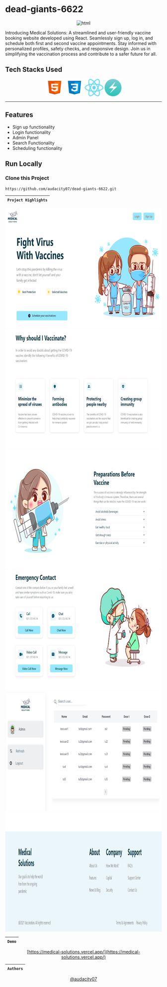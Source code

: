 # dead-giants-6622

<div align="center"  width="55" height="55">
  <img src=".png?raw=true" alt="html" width="120" height="120"/>
</div>

Introducing Medical Solutions: A streamlined and user-friendly vaccine booking website developed using React. Seamlessly sign up, log in, and schedule both first and second vaccine appointments. Stay informed with personalized profiles, safety checks, and responsive design. Join us in simplifying the vaccination process and contribute to a safer future for all.

## Tech Stacks Used

<p align = "center">
<img src="./medical-solutions/public/html5-logo.png?raw=true" alt="html" width="60" height="55"/>
<img src="./medical-solutions/public/CSS.png?raw=true" alt="CSS" width="60" height="55"/>
<img src="./medical-solutions/public/React_logo.png?raw=true" alt="react" width="60" height="55"/>
<img src="./medical-solutions/public/chakra_icon.png?raw=true" alt="chakra" width="55" height="55"/>
</p>
<hr>

## Features

- Sign up functionality
- Login functionality
- Admin Panel
- Search Functionality
- Scheduling functionality

## Run Locally

### Clone this Project

```
https://github.com/audacity07/dead-giants-6622.git
```

| `Project Highlights` |
| :------------------: |

 <div align = "center">

 <img src="./medical-solutions/public/pic1.png?raw=true" width="942" height="384" />
 <img src="./medical-solutions/public/pic2.png?raw=true" width="942" height="384"/>
 <img src="./medical-solutions/public/pic3.png?raw=true" width="942" height="384"/>
 <img src="./medical-solutions/public/pic4.png?raw=true" width="942" height="384"/>
 <img src="./medical-solutions/public/pic5.png?raw=true" width="942" height="384"/>
 <img src="./medical-solutions/public/pic6.png?raw=true" width="942" height="384"/>
  
<div/>

| `Demo` |
| :----: |

[https://medical-solutions.vercel.app/](https://medical-solutions.vercel.app/)

| `Authors` |
| :-------: |

[@audacity07](https://github.com/audacity07)

